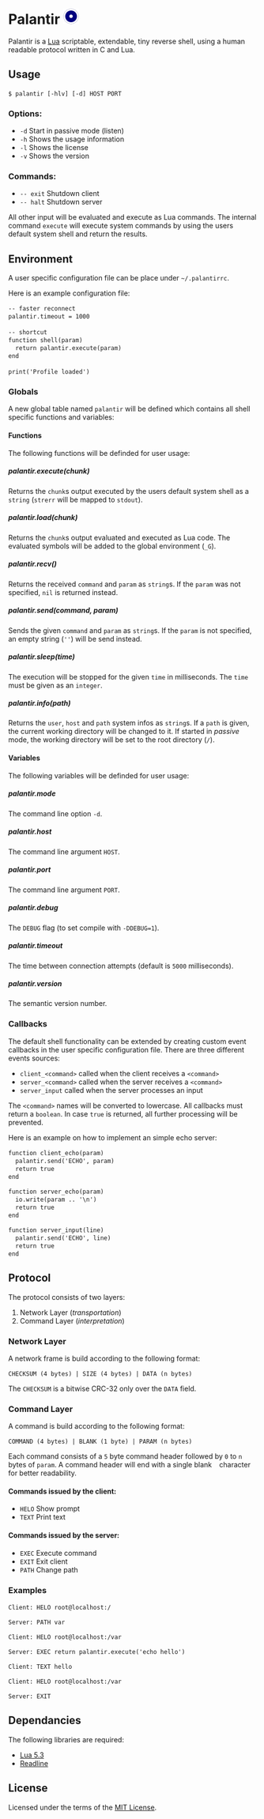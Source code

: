 # Palantir ![logo](doc/palantir.png)
Palantir is a [Lua](https://www.lua.org) scriptable, extendable, tiny reverse 
shell, using a human readable protocol written in C and Lua.

## Usage
```
$ palantir [-hlv] [-d] HOST PORT
```

### Options:
* `-d` Start in passive mode (listen)
* `-h` Shows the usage information
* `-l` Shows the license
* `-v` Shows the version

### Commands:
* `-- exit` Shutdown client
* `-- halt` Shutdown server

All other input will be evaluated and execute as Lua commands. The internal
command `execute` will execute system commands by using the users default 
system shell and return the results.

## Environment
A user specific configuration file can be place under `~/.palantirrc`.

Here is an example configuration file:
```
-- faster reconnect
palantir.timeout = 1000

-- shortcut
function shell(param)
  return palantir.execute(param)
end

print('Profile loaded')
```

### Globals
A new global table named `palantir` will be defined which contains all shell 
specific functions and variables:

#### Functions
The following functions will be definded for user usage:

##### palantir.execute(chunk)
Returns the `chunk`s output executed by the users default system shell as a 
`string` (`strerr` will be mapped to `stdout`).

##### palantir.load(chunk)
Returns the `chunk`s output evaluated and executed as Lua code. The evaluated 
symbols will be added to the global environment (`_G`).

##### palantir.recv()
Returns the received `command` and `param` as `string`s. If the `param` was 
not specified, `nil` is returned instead.
 
##### palantir.send(command, param)
Sends the given `command` and `param` as `string`s. If the `param` is not 
specified, an empty string (`''`) will be send instead.

##### palantir.sleep(time)
The execution will be stopped for the given `time` in milliseconds. The `time`
must be given as an `integer`.

##### palantir.info(path)
Returns the `user`, `host` and `path` system infos as `string`s. If a `path` 
is given, the current working directory will be changed to it. If started in
_passive_ mode, the working directory will be set to the root directory (`/`).

#### Variables
The following variables will be definded for user usage:

##### palantir.mode
The command line option `-d`.

##### palantir.host
The command line argument `HOST`.

##### palantir.port
The command line argument `PORT`.

##### palantir.debug
The `DEBUG` flag (to set compile with `-DDEBUG=1`).

##### palantir.timeout
The time between connection attempts (default is `5000` milliseconds).

##### palantir.version
The semantic version number.

### Callbacks
The default shell functionality can be extended by creating custom event 
callbacks in the user specific configuration file. There are three different 
events sources:

* `client_<command>` called when the client receives a `<command>`
* `server_<command>` called when the server receives a `<command>`
* `server_input`     called when the server processes an input

The `<command>` names will be converted to lowercase. All callbacks must 
return a `boolean`. In case `true` is returned, all further processing will 
be prevented.

Here is an example on how to implement an simple echo server:
```
function client_echo(param)
  palantir.send('ECHO', param)
  return true
end
```
```
function server_echo(param)
  io.write(param .. '\n')
  return true
end
```
```
function server_input(line)
  palantir.send('ECHO', line)
  return true
end
```

## Protocol
The protocol consists of two layers:

1. Network Layer (_transportation_)
2. Command Layer (_interpretation_)

### Network Layer
A network frame is build according to the following format:
```
CHECKSUM (4 bytes) | SIZE (4 bytes) | DATA (n bytes)
```
The `CHECKSUM` is a bitwise CRC-32 only over the `DATA` field.

### Command Layer
A command is build according to the following format:
```
COMMAND (4 bytes) | BLANK (1 byte) | PARAM (n bytes)
```
Each command consists of a `5` byte command header followed by `0` to `n` 
bytes of `param`. A command header will end with a single blank ` ` character 
for better readability.

#### Commands issued by the client:
* `HELO` Show prompt
* `TEXT` Print text

#### Commands issued by the server:
* `EXEC` Execute command
* `EXIT` Exit client
* `PATH` Change path

### Examples
```
Client: HELO root@localhost:/
```
```
Server: PATH var
```

```
Client: HELO root@localhost:/var
```
```
Server: EXEC return palantir.execute('echo hello')
```
```
Client: TEXT hello
```

```
Client: HELO root@localhost:/var
```
```
Server: EXIT
```

## Dependancies
The following libraries are required:

* [Lua 5.3](https://www.lua.org)
* [Readline](https://cnswww.cns.cwru.edu/php/chet/readline/rltop.html)

## License
Licensed under the terms of the [MIT License](LICENSE).

